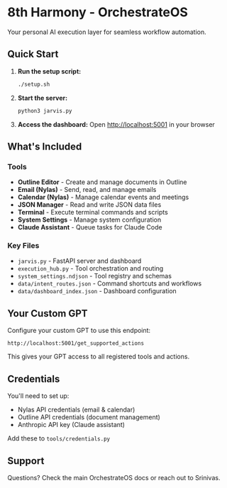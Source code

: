 # 8th Harmony - OrchestrateOS

Your personal AI execution layer for seamless workflow automation.

## Quick Start

1. **Run the setup script:**
   ```bash
   ./setup.sh
   ```

2. **Start the server:**
   ```bash
   python3 jarvis.py
   ```

3. **Access the dashboard:**
   Open [http://localhost:5001](http://localhost:5001) in your browser

## What's Included

### Tools
- **Outline Editor** - Create and manage documents in Outline
- **Email (Nylas)** - Send, read, and manage emails
- **Calendar (Nylas)** - Manage calendar events and meetings
- **JSON Manager** - Read and write JSON data files
- **Terminal** - Execute terminal commands and scripts
- **System Settings** - Manage system configuration
- **Claude Assistant** - Queue tasks for Claude Code

### Key Files
- `jarvis.py` - FastAPI server and dashboard
- `execution_hub.py` - Tool orchestration and routing
- `system_settings.ndjson` - Tool registry and schemas
- `data/intent_routes.json` - Command shortcuts and workflows
- `data/dashboard_index.json` - Dashboard configuration

## Your Custom GPT

Configure your custom GPT to use this endpoint:
```
http://localhost:5001/get_supported_actions
```

This gives your GPT access to all registered tools and actions.

## Credentials

You'll need to set up:
- Nylas API credentials (email & calendar)
- Outline API credentials (document management)
- Anthropic API key (Claude assistant)

Add these to `tools/credentials.py`

## Support

Questions? Check the main OrchestrateOS docs or reach out to Srinivas.
